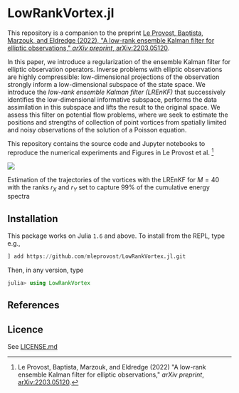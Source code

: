 # LowRankVortex.jl


This repository is a companion to the preprint [Le Provost, Baptista, Marzouk, and Eldredge (2022), "A low-rank ensemble Kalman filter for elliptic observations," *arXiv preprint*, arXiv:2203.05120](https://arxiv.org/abs/2203.05120).

In this paper, we introduce a regularization of the ensemble Kalman filter for elliptic observation operators. Inverse problems with elliptic observations are highly compressible: low-dimensional projections of the observation strongly inform a low-dimensional subspace of the state space. We introduce the *low-rank ensemble Kalman filter (LREnKF)* that successively identifies  the low-dimensional informative subspace, performs the data assimilation in this subspace and lifts the result to the original space. We assess this filter on potential flow problems, where we seek to estimate the positions and strengths of collection of point vortices from spatially limited and noisy observations of the solution of a Poisson equation.


This repository contains the source code and Jupyter notebooks to reproduce the numerical experiments and Figures in Le Provost et al. [^1]

![](https://github.com/mleprovost/LowRankVortex.jl/raw/main/example2/setup_example2.png)

Estimation of the trajectories of the vortices with the LREnKF for $M = 40$ with the ranks
$r_X$ and $r_Y$ set to capture $99\%$ of the cumulative energy spectra

## Installation

This package works on Julia `1.6` and above. To install from the REPL, type
e.g.,
```julia
] add https://github.com/mleprovost/LowRankVortex.jl.git
```

Then, in any version, type
```julia
julia> using LowRankVortex
```

## References

[^1]: Le Provost, Baptista, Marzouk, and Eldredge (2022) "A low-rank ensemble Kalman filter for elliptic observations," *arXiv preprint*, [arXiv:2203.05120](https://arxiv.org/abs/2203.05120).


## Licence

See [LICENSE.md](https://github.com/mleprovost/LowRankVortex.jl/raw/main/LICENSE.md)
